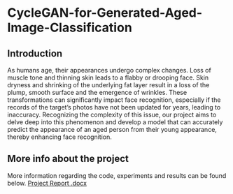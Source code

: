 # CycleGAN-for-Generated-Aged-Image-Classification
## Introduction
As humans age, their appearances undergo complex changes. Loss of muscle tone and thinning skin leads to a flabby or drooping face. Skin dryness and shrinking of the underlying fat layer result in a loss of the plump, smooth surface and the emergence of wrinkles. These transformations can significantly impact face recognition, especially if the records of the target’s photos have not been updated for years, leading to inaccuracy. Recognizing the complexity of this issue, our project aims to delve deep into this phenomenon and develop a model that can accurately predict the appearance of an aged person from their young appearance, thereby enhancing face recognition.

## More info about the project
More information regarding the code, experiments and results can be found below.
[Project Report .docx](https://github.com/user-attachments/files/17658242/Project.Report.docx)
